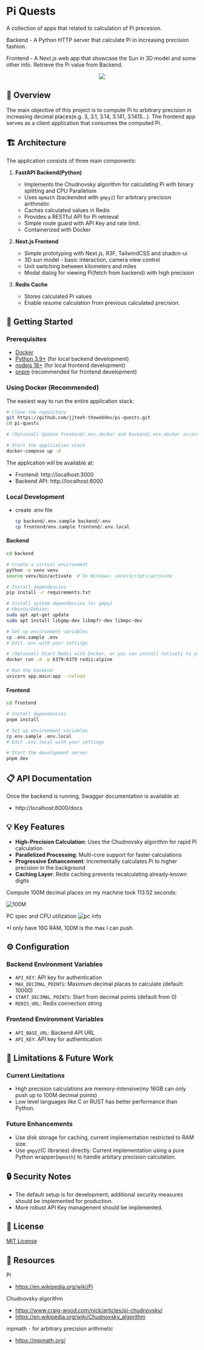 # Pi Quests
A collection of apps that related to calculation of Pi precesion.

Backend - A Python HTTP server that calculate Pi in increasing precision fashion.


Frontend - A Next.js web app that showcase the Sun in 3D model and some other info. Retrieve the Pi value from Backend.

<div align="center">
    <img src="media/app_preview.png" />
</div>


## 📖 Overview

The main objective of this project is to compute Pi to arbitrary precision in increasing decimal places(e.g. 3, 3.1, 3.14, 3.141, 3.1415...). The frontend app serves as a client application that consumes the computed Pi.

## 🏗️ Architecture

The application consists of three main components:

1. **FastAPI Backend(Python)**
   - Implements the Chudnovsky algorithm for calculating Pi with binary splitting and CPU Parallelism
   - Uses `mpmath` (backended with `gmpy2`) for arbitrary precision arithmetic
   - Caches calculated values in Redis
   - Provides a RESTful API for Pi retrieval
   - Simple route guard with API Key and rate limit.
   - Containerized with Docker

2. **Next.js Frontend**
   - Simple prototyping with Next.js, R3F, TailwindCSS and shadcn-ui
   - 3D sun model - basic interaction, camera view control
   - Unit switching between kilometers and miles
   - Modal dialog for viewing Pi(fetch from backend) with high precision

3. **Redis Cache**
   - Stores calculated Pi values
   - Enable resume calculation from previous calculated precision.

## 🚀 Getting Started

### Prerequisites

- [Docker](https://www.docker.com/get-started) 
- [Python 3.9+](https://www.python.org/downloads/) (for local backend development)
- [nodejs 18+](https://nodejs.org) (for local frontend development)
- [pnpm](https://pnpm.io/installation) (recommended for frontend development)

### Using Docker (Recommended)

The easiest way to run the entire application stack:

```bash
# Clone the repository
git https://github.com/jjteoh-thewebdev/pi-quests.git
cd pi-quests

# (Optional) Update frontend/.env.docker and backend/.env.docker accordingly

# Start the application stack
docker-compose up -d
```

The application will be available at:
- Frontend: http://localhost:3000
- Backend API: http://localhost:8000

### Local Development

- create .env file

    ```bash
    cp backend/.env.sample backend/.env
    cp frontend/env.sample frontend/.env.local
    ```

#### Backend

```bash
cd backend

# Create a virtual environment
python -m venv venv
source venv/bin/activate  # On Windows: venv\Scripts\activate

# Install dependencies
pip install -r requirements.txt

# Install system dependencies for gmpy2
# Ubuntu/Debian:
sudo apt apt-get update
sudo apt install libgmp-dev libmpfr-dev libmpc-dev

# Set up environment variables
cp .env.sample .env
# Edit .env with your settings

# (Optional) Start Redis with Docker, or you can install natively to you machine
docker run -d -p 6379:6379 redis:alpine

# Run the backend
uvicorn app.main:app --reload
```

#### Frontend

```bash
cd frontend

# Install dependencies
pnpm install

# Set up environment variables
cp env.sample .env.local
# Edit .env.local with your settings

# Start the development server
pnpm dev
```

## 📋 API Documentation

Once the backend is running, Swagger documentation is available at:
- http://localhost:8000/docs

## 💡 Key Features

- **High-Precision Calculation**: Uses the Chudnovsky algorithm for rapid Pi calculation
- **Parallelized Processing**: Multi-core support for faster calculations
- **Progressive Enhancement**: Incrementally calculates Pi to higher precision in the background
- **Caching Layer**: Redis caching prevents recalculating already-known digits

Compute 100M decimal places on my machine took 113.52 seconds:

![100M](media/100M.JPG)

PC spec and CPU utilization
![pc info](media/cpu-utilization.jpg)

*I only have 16G RAM, 100M is the max I can push.


## ⚙️ Configuration

### Backend Environment Variables

- `API_KEY`: API key for authentication
- `MAX_DECIMAL_POINTS`: Maximum decimal places to calculate (default: 10000)
- `START_DECIMAL_POINTS`: Start from decimal points (default from 0)
- `REDIS_URL`: Redis connection string

### Frontend Environment Variables

- `API_BASE_URL`: Backend API URL
- `API_KEY`: API key for authentication

## 🤔 Limitations & Future Work

### Current Limitations

- High precision calculations are memory-intensive(my 16GB can only push up to 100M decimal points)
- Low level languages like C or RUST has better performance than Python.

### Future Enhancements

- Use disk storage for caching, current implementation restricted to RAM size.
- Use `gmpy2`(C libraries) directly. Current implementation using a pure Python wrapper(`mpmath`) to handle arbitary precision calculation.

## 🔒 Security Notes

- The default setup is for development; additional security measures should be implemented for production. 
- More robust API Key management should be implemented. 

## 📄 License

[MIT License](LICENSE)

## 🙏 Resources

Pi
- https://en.wikipedia.org/wiki/Pi

Chudnovsky algorithm 
- https://www.craig-wood.com/nick/articles/pi-chudnovsky/
- https://en.wikipedia.org/wiki/Chudnovsky_algorithm 

mpmath - for arbitrary precision arithmetic
- https://mpmath.org/ 